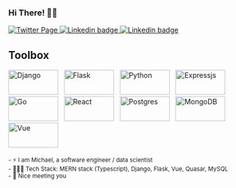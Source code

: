 ### Hi There! 👋🏼


<p align="">
  <a href="https://twitter.com/__mhope_">
    <img src="https://img.shields.io/badge/Twitter-100000?style=for-the-badge&logo=twitter&logoColor=blue" alt="Twitter Page" /> 
  </a>
  <a href="https://www.linkedin.com/in/michael-hope-setriakor-13a539142/">
    <img src="https://img.shields.io/badge/LinkedIn-0077B5?style=for-the-badge&logo=linkedin&logoColor=white" alt="Linkedin badge" />
  </a>
  <a href="mailto:hopemichael720@gmail.com">
    <img src="https://img.shields.io/badge/Gmail-D14836?style=for-the-badge&logo=gmail&logoColor=white" alt="Linkedin badge" />
  </a>
</p>

## Toolbox
<img src="https://img.shields.io/badge/Django-092E20?style=for-the-badge&logo=django&logoColor=white" alt="Django" width="100" height="50"/> &nbsp;
<img src="https://api.iconify.design/logos-flask.svg?height=14?background-color=red" alt="Flask" width="100" height="50"/> &nbsp;
<img src="https://img.shields.io/badge/Python-092E20?style=for-the-badge&logo=python&logoColor=092E20" alt="Python" width="100" height="50"/> &nbsp;
<img src="https://img.shields.io/badge/Expressjs-2CA5E0?style=for-the-badge&logo=expressr&logoColor=white" alt="Expressjs" width="100" height="50"/> &nbsp;
<img src="https://img.shields.io/badge/Go-00ADD8?style=for-the-badge&logo=go&logoColor=white" alt="Go" width="100" height="50"/> &nbsp;
<img src="https://img.shields.io/badge/React-20232A?style=for-the-badge&logo=react&logoColor=61DAFB" alt="React" width="100" height="50"/> &nbsp;
<img src="https://img.shields.io/badge/PostgreSQL-316192?style=for-the-badge&logo=postgresql&logoColor=white" alt="Postgres" width="100" height="50"/> &nbsp;
<img src="https://img.shields.io/badge/MongoDB-4EA94B?style=for-the-badge&logo=mongodb&logoColor=white" alt="MongoDB" width="100" height="50"/> &nbsp;
<img src="https://img.shields.io/badge/Vue-326ce5.svg?&style=for-the-badge&logo=vue&logoColor=white" alt="Vue" width="100" height="50"/> &nbsp;


<sub> - ⚡ I am Michael, a software engineer / data scientist </sub><br>
<sub> - 👨🏽‍💻 Tech Stack: MERN stack (Typescript), Django, Flask, Vue, Quasar, MySQL </sub><br>
<sub> - 🙂 Nice meeting you </sub> 

<!--
**mhope-2/mhope-2** is a ✨ _special_ ✨ repository because its `README.md` (this file) appears on your GitHub profile.

Here are some ideas to get you started:

- 🔭 I’m currently working on ...
- 🌱 I’m currently learning ...
- 👯 I’m looking to collaborate on ...
- 🤔 I’m looking for help with ...
- 💬 Ask me about ...
- 📫 How to reach me: ...
- 😄 Pronouns: ...
- ⚡ Fun fact: ...
- [hi](https://example.com)
-->

